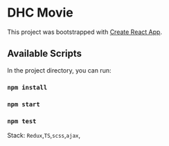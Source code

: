 # DHC Movie

This project was bootstrapped with [Create React App](https://github.com/facebook/create-react-app).

## Available Scripts

In the project directory, you can run:

### `npm install`
### `npm start`

### `npm test`

Stack:
``Redux``,``TS``,``scss``,``ajax``, 
